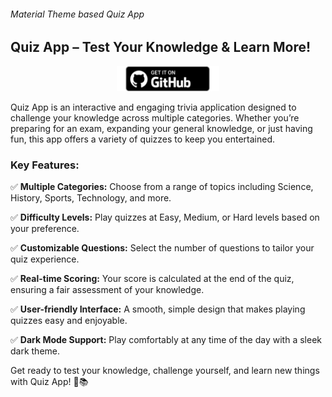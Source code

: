 ###### _Material Theme based Quiz App_
## ****Quiz App – Test Your Knowledge & Learn More!****

<div align="center">
  <a href="https://github.com/NandKishor-10/QuizApp/releases/latest">
    <img src="assets/badge_github.png" alt="Get it on GitHub" height="40">
  </a>
</div>

Quiz App is an interactive and engaging trivia application designed to challenge your knowledge across multiple categories. Whether you’re preparing for an exam, expanding your general knowledge, or just having fun, this app offers a variety of quizzes to keep you entertained.

### **Key Features:**
✅ **Multiple Categories:** Choose from a range of topics including Science, History, Sports, Technology, and more.

✅ **Difficulty Levels:** Play quizzes at Easy, Medium, or Hard levels based on your preference.

✅ **Customizable Questions:** Select the number of questions to tailor your quiz experience.

✅ **Real-time Scoring:** Your score is calculated at the end of the quiz, ensuring a fair assessment of your knowledge.

✅ **User-friendly Interface:** A smooth, simple design that makes playing quizzes easy and enjoyable.

✅ **Dark Mode Support:** Play comfortably at any time of the day with a sleek dark theme.

Get ready to test your knowledge, challenge yourself, and learn new things with Quiz App! 🚀📚

